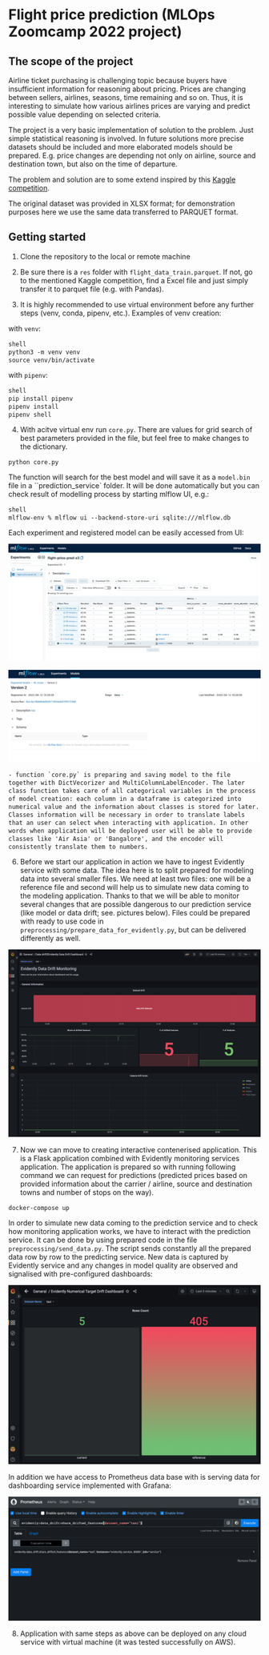 
# Flight price prediction (MLOps Zoomcamp 2022 project)

## The scope of the project

Airline ticket purchasing is challenging topic because buyers have insufficient information for reasoning about pricing. Prices are changing between sellers, airlines, seasons, time remaining and so on. Thus, it is interesting to simulate how various airlines prices are varying and predict possible value depending on selected criteria. 

The project is a very basic implementation of solution to the problem. Just simple statistical reasoning is involved. In future solutions more precise datasets should be included and more elaborated models should be prepared. E.g. price changes are depending not only on airline, source and destination town, but also on the time of departure. 

The problem and solution are to some extend inspired by this [Kaggle competition](https://www.kaggle.com/code/anshigupta01/flight-price-prediction).

The original dataset was provided in XLSX format; for demonstration purposes here we use the same data transferred to PARQUET format.

## Getting started

1. Clone the repository to the local or remote machine

2. Be sure there is a `res` folder with `flight_data_train.parquet`. If not, go to the mentioned Kaggle competition, find a Excel file and just simply transfer it to parquet file (e.g. with Pandas).

3. It is highly recommended to use virtual environment before any further steps (venv, conda, pipenv, etc.). Examples of venv creation:

with `venv`:

```
shell
python3 -m venv venv
source venv/bin/activate
```


with `pipenv`:

```
shell
pip install pipenv
pipenv install
pipenv shell
```

4. With acitve virtual env run `core.py`. There are values for grid search of best parameters provided in the file, but feel free to make changes to the dictionary.

```shell
python core.py
```

The function will search for the best model and will save it as a `model.bin` file in a ``prediction_service` folder. It will be done automatically but you can check result of modelling process by starting mlflow UI, e.g.:

```
shell
mlflow-env % mlflow ui --backend-store-uri sqlite:///mlflow.db
```

Each experiment and registered model can be easily accessed from UI:

![mlflow experiments](/res/images/mlflow_experiments.png)

![mlflow models](/res/images/mlflow_models.png)

    - function `core.py` is preparing and saving model to the file together with DictVecorizer and MultiColumnLabelEncoder. The later class function takes care of all categorical variables in the process of model creation: each column in a dataframe is categorized into numerical value and the information about classes is stored for later. Classes information will be necessary in order to translate labels that an user can select when interacting with application. In other words when application will be deployed user will be able to provide classes like 'Air Asia' or 'Bangalore', and the encoder will consistently translate them to numbers.

6. Before we start our application in action we have to ingest Evidently service with some data. The idea here is to split prepared for modeling data into several smaller files. We need at least two files: one will be a reference file and second will help us to simulate new data coming to the modeling application. Thanks to that we will be able to monitor several changes that are possible dangerous to our prediction service (like model or data drift; see. pictures below). Files could be prepared with ready to use code in `preprocessing/prepare_data_for_evidently.py`, but can be delivered differently as well.

![Evidently data drift monitoring dashboard](/res/images/Evidently_data_drift_dashboard.png)

7. Now we can move to creating interactive contenerised application. This is a Flask application combined with Evidently monitoring services application. The application is prepared so with running following command we can request for predictions (predicted prices based on provided information about the carrier / airline, source and destination towns and number of stops on the way). 

```shell script
docker-compose up
```

In order to simulate new data coming to the prediction service and to check how monitoring application works, we have to interact with the prediction service. It can be done by using prepared code in the file `preprocessing/send_data.py`. The script sends constantly all the prepared data row by row to the predicting service. New data is captured by Evidently service and any changes in model quality are observed and signalised with pre-configured dashboards:


![Evidently numerical drift monitoring dashboard](/res/images/Evidently_numerical_target_drift.png)

In addition we have access to Prometheus data base with is serving data for dashboarding service implemented with Grafana:

![Prometheus database](/res/images/Prometheus.png)

8. Application with same steps as above can be deployed on any cloud service with virtual machine (it was tested successfully on AWS).


